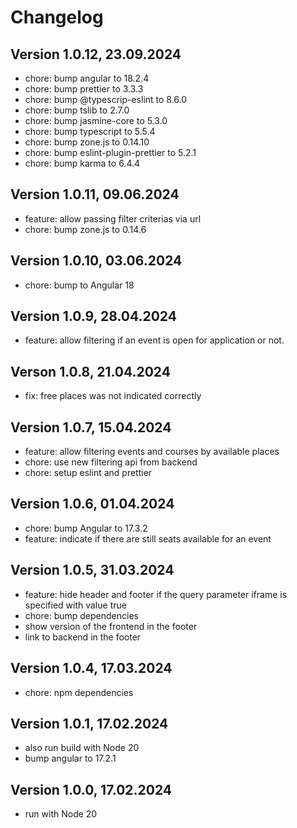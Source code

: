 # Changelog

## Version 1.0.12, 23.09.2024

- chore: bump angular to 18.2.4
- chore: bump prettier to 3.3.3
- chore: bump @typescrip-eslint to 8.6.0
- chore: bump tslib to 2.7.0
- chore: bump jasmine-core to 5.3.0
- chore: bump typescript to 5.5.4
- chore: bump zone.js to 0.14.10
- chore: bump eslint-plugin-prettier to 5.2.1
- chore: bump karma to 6.4.4

## Version 1.0.11, 09.06.2024

- feature: allow passing filter criterias via url
- chore: bump zone.js to 0.14.6

## Version 1.0.10, 03.06.2024

- chore: bump to Angular 18

## Version 1.0.9, 28.04.2024

- feature: allow filtering if an event is open for application or not.

## Verson 1.0.8, 21.04.2024

- fix: free places was not indicated correctly

## Version 1.0.7, 15.04.2024

- feature: allow filtering events and courses by available places
- chore: use new filtering api from backend
- chore: setup eslint and prettier

## Version 1.0.6, 01.04.2024

- chore: bump Angular to 17.3.2
- feature: indicate if there are still seats available for an event

## Version 1.0.5, 31.03.2024

- feature: hide header and footer if the query parameter iframe is specified with value true
- chore: bump dependencies
- show version of the frontend in the footer
- link to backend in the footer

## Version 1.0.4, 17.03.2024

- chore: npm dependencies

## Version 1.0.1, 17.02.2024

- also run build with Node 20
- bump angular to 17.2.1

## Version 1.0.0, 17.02.2024

- run with Node 20
